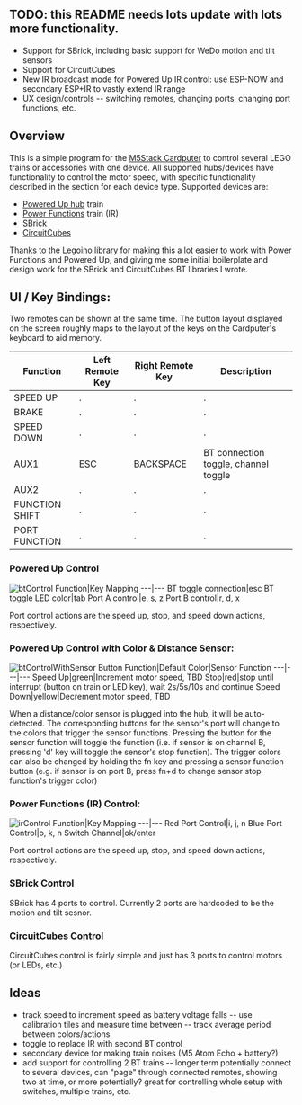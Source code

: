 ## TODO: this README needs lots update with lots more functionality.
- Support for SBrick, including basic support for WeDo motion and tilt sensors
- Support for CircuitCubes
- New IR broadcast mode for Powered Up IR control: use ESP-NOW and secondary ESP+IR to vastly extend IR range
- UX design/controls -- switching remotes, changing ports, changing port functions, etc.


## Overview

This is a simple program for the [M5Stack Cardputer](https://shop.m5stack.com/products/m5stack-cardputer-kit-w-m5stamps3) to control several LEGO trains or accessories with one device. All supported hubs/devices have functionality to control the motor speed, with specific functionality described in the section for each device type. Supported devices are:
- [Powered Up hub](https://www.lego.com/en-us/product/hub-88009) train
- [Power Functions](https://www.lego.com/en-us/product/lego-power-functions-ir-receiver-8884) train (IR)
- [SBrick](https://sbrick.com/product/sbrick-plus/)
- [CircuitCubes](https://circuitcubes.com/collections/cubes/products/bluetooth-battery-cube)

Thanks to the [Legoino library](https://github.com/corneliusmunz/legoino) for making this a lot easier to work with Power Functions and Powered Up, and giving me some initial boilerplate and design work for the SBrick and CircuitCubes BT libraries I wrote.  

## UI / Key Bindings:
Two remotes can be shown at the same time. The button layout displayed on the screen roughly maps to the layout of the keys on the Cardputer's keyboard to aid memory.

Function|Left Remote Key|Right Remote Key|Description
---|---|---|---
SPEED UP | . | . | . 
BRAKE | . | . | .
SPEED DOWN | . | . | .
AUX1 | ESC | BACKSPACE | BT connection toggle, channel toggle
AUX2 | . | . | .
FUNCTION SHIFT | . | . | .
PORT FUNCTION | . | . | .


### Powered Up Control
![btControl](https://github.com/nonik0/CardputerLegoTrainControl/assets/17152317/5bf50171-f444-4a10-8230-2677134f0437)
Function|Key Mapping
---|---
BT toggle connection|esc
BT toggle LED color|tab
Port A control|e, s, z
Port B control|r, d, x

Port control actions are the speed up, stop, and speed down actions, respectively.

### Powered Up Control with Color & Distance Sensor:
![btControlWithSensor](https://github.com/nonik0/CardputerLegoTrainControl/assets/17152317/c2dd324b-3905-4366-8ffa-ee84e73a4140)
Button Function|Default Color|Sensor Function
---|---|---
Speed Up|green|Increment motor speed, TBD
Stop|red|stop until interrupt (button on train or LED key), wait 2s/5s/10s and continue
Speed Down|yellow|Decrement motor speed, TBD

When a distance/color sensor is plugged into the hub, it will be auto-detected. The corresponding buttons for the sensor's port will change to the colors that trigger the sensor functions. Pressing the button for the sensor function will toggle the function (i.e. if sensor is on channel B, pressing 'd' key will toggle the sensor's stop function). The trigger colors can also be changed by holding the fn key and pressing a sensor function button (e.g. if sensor is on port B, press fn+d to change sensor stop function's trigger color)

### Power Functions (IR) Control:
![irControl](https://github.com/nonik0/CardputerLegoTrainControl/assets/17152317/73e08288-a04e-4e22-aecf-69632ee6648b)
Function|Key Mapping
---|---
Red Port Control|i, j, n
Blue Port Control|o, k, n
Switch Channel|ok/enter

Port control actions are the speed up, stop, and speed down actions, respectively.

### SBrick Control

SBrick has 4 ports to control. Currently 2 ports are hardcoded to be the motion and tilt sesnor.

### CircuitCubes Control

CircuitCubes control is fairly simple and just has 3 ports to control motors (or LEDs, etc.)

## Ideas
- track speed to increment speed as battery voltage falls
-- use calibration tiles and measure time between
-- track average period between colors/actions
- toggle to replace IR with second BT control
- secondary device for making train noises (M5 Atom Echo + battery?)
- add support for controlling 2 BT trains
-- longer term potentially connect to several devices, can "page" through connected remotes, showing two at time, or more potentially? great for controlling whole setup with switches, multiple trains, etc.
